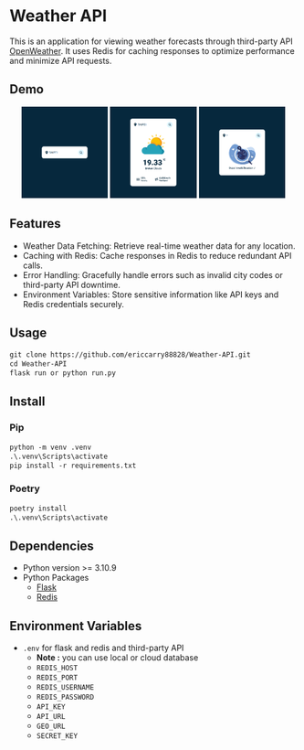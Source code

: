 # Weather API

This is an application for viewing weather forecasts through third-party API [OpenWeather](https://openweathermap.org/).
It uses Redis for caching responses to optimize performance and minimize API requests.

## Demo
<p align="center">
  <img src="https://raw.githubusercontent.com/ericcarry88828/Weather-API/refs/heads/main/weatherapp/demo/Demo1.png" width="30%">
  <img src="https://raw.githubusercontent.com/ericcarry88828/Weather-API/refs/heads/main/weatherapp/demo/Demo2.png" width="30%">
  <img src="https://raw.githubusercontent.com/ericcarry88828/Weather-API/refs/heads/main/weatherapp/demo/Demo3.png" width="30%">
</p>

## Features
- Weather Data Fetching: Retrieve real-time weather data for any location.
- Caching with Redis: Cache responses in Redis to reduce redundant API calls.
- Error Handling: Gracefully handle errors such as invalid city codes or third-party API downtime.
- Environment Variables: Store sensitive information like API keys and Redis credentials securely.

## Usage

```
git clone https://github.com/ericcarry88828/Weather-API.git
cd Weather-API
flask run or python run.py
```

## Install

### Pip
```
python -m venv .venv
.\.venv\Scripts\activate
pip install -r requirements.txt
```

### Poetry
```
poetry install
.\.venv\Scripts\activate
```

## Dependencies
- Python version >= 3.10.9
- Python Packages
    - [Flask](https://flask.palletsprojects.com/en/stable/)
    - [Redis](https://redis.readthedocs.io/en/latest/)

## Environment Variables
- `.env`  for flask and redis and third-party API
    - **Note :** you can use local or cloud database
    - `REDIS_HOST`
    - `REDIS_PORT`
    - `REDIS_USERNAME`
    - `REDIS_PASSWORD`
    - `API_KEY`
    - `API_URL`
    - `GEO_URL`
    - `SECRET_KEY`
